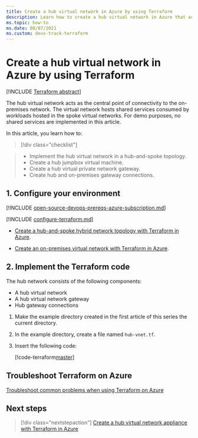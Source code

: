 ```yaml
---
title: Create a hub virtual network in Azure by using Terraform
description: Learn how to create a hub virtual network in Azure that acts as a common connection point between other networks.
ms.topic: how-to
ms.date: 08/07/2021
ms.custom: devx-track-terraform
---
```


# Create a hub virtual network in Azure by using Terraform

[!INCLUDE [Terraform abstract](./includes/abstract.md)]

The hub virtual network acts as the central point of connectivity to the on-premises network. The virtual network hosts shared services consumed by workloads hosted in the spoke virtual networks. For demo purposes, no shared services are implemented in this article.

In this article, you learn how to:
> [!div class="checklist"]

> * Implement the hub virtual network in a hub-and-spoke topology.
> * Create a hub jumpbox virtual machine.
> * Create a hub virtual private network gateway.
> * Create hub and on-premises gateway connections.

## 1. Configure your environment

[!INCLUDE [open-source-devops-prereqs-azure-subscription.md](../includes/open-source-devops-prereqs-azure-subscription.md)]

[!INCLUDE [configure-terraform.md](includes/configure-terraform.md)]

- [Create a hub-and-spoke hybrid network topology with Terraform in Azure](./hub-spoke-introduction.md).

- [Create an on-premises virtual network with Terraform in Azure](./hub-spoke-on-prem.md).

## 2. Implement the Terraform code

The hub network consists of the following components:

- A hub virtual network
- A hub virtual network gateway
- Hub gateway connections

1. Make the example directory created in the first article of this series the current directory.

1. In the example directory, create a file named `hub-vnet.tf`.

1. Insert the following code:

    [!code-terraform[master](../../terraform_samples/quickstart/301-hub-spoke/hub-vnet.tf)]
    
## Troubleshoot Terraform on Azure

[Troubleshoot common problems when using Terraform on Azure](troubleshoot.md)

## Next steps

> [!div class="nextstepaction"] 
> [Create a hub virtual network appliance with Terraform in Azure](./hub-spoke-hub-nva.md)
